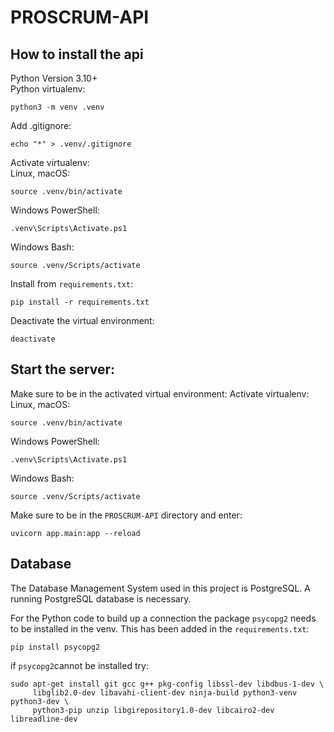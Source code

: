 # PROSCRUM-API

## How to install the api

Python Version 3.10+ \
Python virtualenv:

```
python3 -m venv .venv
```

Add .gitignore:

```
echo "*" > .venv/.gitignore
```

Activate virtualenv:\
Linux, macOS:

```
source .venv/bin/activate
```

Windows PowerShell:

```
.venv\Scripts\Activate.ps1
```

Windows Bash:

```
source .venv/Scripts/activate
```

Install from `requirements.txt`:

```
pip install -r requirements.txt
```

Deactivate the virtual environment:

```
deactivate
```

## Start the server:

Make sure to be in the activated virtual environment:
Activate virtualenv:\
Linux, macOS:

```
source .venv/bin/activate
```

Windows PowerShell:

```
.venv\Scripts\Activate.ps1
```

Windows Bash:

```
source .venv/Scripts/activate
```

Make sure to be in the `PROSCRUM-API` directory and enter:

```
uvicorn app.main:app --reload
```

## Database

The Database Management System used in this project is PostgreSQL. A running PostgreSQL database is necessary.

For the Python code to build up a connection the package `psycopg2` needs to be installed in the venv. This has been added in the `requirements.txt`:
```
pip install psycopg2
```

if `psycopg2`cannot be installed try:

```
sudo apt-get install git gcc g++ pkg-config libssl-dev libdbus-1-dev \
     libglib2.0-dev libavahi-client-dev ninja-build python3-venv python3-dev \
     python3-pip unzip libgirepository1.0-dev libcairo2-dev libreadline-dev
```